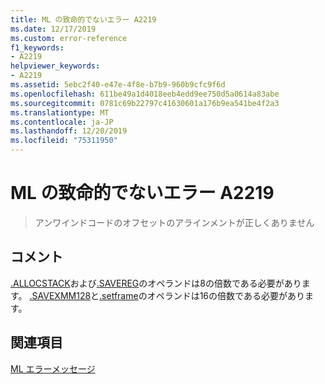 ```yaml
---
title: ML の致命的でないエラー A2219
ms.date: 12/17/2019
ms.custom: error-reference
f1_keywords:
- A2219
helpviewer_keywords:
- A2219
ms.assetid: 5ebc2f40-e47e-4f8e-b7b9-960b9cfc9f6d
ms.openlocfilehash: 611be49a1d4018eeb4edd9ee750d5a0614a83abe
ms.sourcegitcommit: 0781c69b22797c41630601a176b9ea541be4f2a3
ms.translationtype: MT
ms.contentlocale: ja-JP
ms.lasthandoff: 12/20/2019
ms.locfileid: "75311950"
---
```

# <a name="ml-nonfatal-error-a2219"></a>ML の致命的でないエラー A2219

> アンワインドコードのオフセットのアラインメントが正しくありません

## <a name="remarks"></a>コメント

[&period;ALLOCSTACK](dot-allocstack.md)および[&period;SAVEREG](dot-savereg.md)のオペランドは8の倍数である必要があります。  [&period;SAVEXMM128](dot-savexmm128.md)と[&period;setframe](dot-setframe.md)のオペランドは16の倍数である必要があります。

## <a name="see-also"></a>関連項目

[ML エラーメッセージ](ml-error-messages.md)

